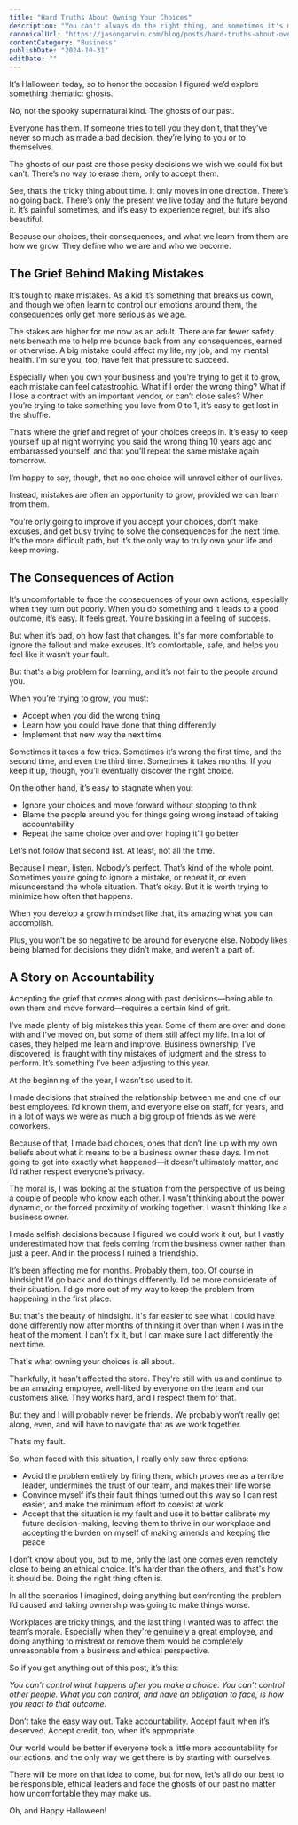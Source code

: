 ```yaml
---
title: "Hard Truths About Owning Your Choices"
description: "You can't always do the right thing, and sometimes it's more important to understand how to fail gracefully and recover than to never make a mistake."
canonicalUrl: "https://jasongarvin.com/blog/posts/hard-truths-about-owning-your-choices"
contentCategory: "Business"
publishDate: "2024-10-31"
editDate: ""
---
```


It’s Halloween today, so to honor the occasion I figured we’d explore something thematic: ghosts.

No, not the spooky supernatural kind. The ghosts of our past.

Everyone has them. If someone tries to tell you they don’t, that they’ve never so much as made a bad decision, they’re lying to you or to themselves.

The ghosts of our past are those pesky decisions we wish we could fix but can’t. There’s no way to erase them, only to accept them.

See, that’s the tricky thing about time. It only moves in one direction. There’s no going back. There’s only the present we live today and the future beyond it. It’s painful sometimes, and it’s easy to experience regret, but it’s also beautiful.

Because our choices, their consequences, and what we learn from them are how we grow. They define who we are and who we become.

## The Grief Behind Making Mistakes

It’s tough to make mistakes. As a kid it’s something that breaks us down, and though we often learn to control our emotions around them, the consequences only get more serious as we age.

The stakes are higher for me now as an adult. There are far fewer safety nets beneath me to help me bounce back from any consequences, earned or otherwise. A big mistake could affect my life, my job, and my mental health. I’m sure you, too, have felt that pressure to succeed.

Especially when you own your business and you’re trying to get it to grow, each mistake can feel catastrophic. What if I order the wrong thing? What if I lose a contract with an important vendor, or can’t close sales? When you’re trying to take something you love from 0 to 1, it’s easy to get lost in the shuffle.

That’s where the grief and regret of your choices creeps in. It’s easy to keep yourself up at night worrying you said the wrong thing 10 years ago and embarrassed yourself, and that you’ll repeat the same mistake again tomorrow.

I’m happy to say, though, that no one choice will unravel either of our lives.

Instead, mistakes are often an opportunity to grow, provided we can learn from them.

You’re only going to improve if you accept your choices, don’t make excuses, and get busy trying to solve the consequences for the next time. It’s the more difficult path, but it’s the only way to truly own your life and keep moving.

## The Consequences of Action

It’s uncomfortable to face the consequences of your own actions, especially when they turn out poorly. When you do something and it leads to a good outcome, it’s easy. It feels great. You’re basking in a feeling of success.

But when it’s bad, oh how fast that changes. It's far more comfortable to ignore the fallout and make excuses. It’s comfortable, safe, and helps you feel like it wasn’t your fault.

But that's a big problem for learning, and it’s not fair to the people around you.

When you’re trying to grow, you must:

- Accept when you did the wrong thing
- Learn how you could have done that thing differently
- Implement that new way the next time

Sometimes it takes a few tries. Sometimes it’s wrong the first time, and the second time, and even the third time. Sometimes it takes months. If you keep it up, though, you’ll eventually discover the right choice.

On the other hand, it’s easy to stagnate when you:

- Ignore your choices and move forward without stopping to think
- Blame the people around you for things going wrong instead of taking accountability
- Repeat the same choice over and over hoping it’ll go better

Let’s not follow that second list. At least, not all the time.

Because I mean, listen. Nobody’s perfect. That’s kind of the whole point. Sometimes you’re going to ignore a mistake, or repeat it, or even misunderstand the whole situation. That’s okay. But it is worth trying to minimize how often that happens.

When you develop a growth mindset like that, it’s amazing what you can accomplish.

Plus, you won’t be so negative to be around for everyone else. Nobody likes being blamed for decisions they didn’t make, and weren't a part of.

## A Story on Accountability

Accepting the grief that comes along with past decisions—being able to own them and move forward—requires a certain kind of grit.

I’ve made plenty of big mistakes this year. Some of them are over and done with and I’ve moved on, but some of them still affect my life. In a lot of cases, they helped me learn and improve. Business ownership, I’ve discovered, is fraught with tiny mistakes of judgment and the stress to perform. It’s something I’ve been adjusting to this year.

At the beginning of the year, I wasn’t so used to it.

I made decisions that strained the relationship between me and one of our best employees. I’d known them, and everyone else on staff, for years, and in a lot of ways we were as much a big group of friends as we were coworkers.

Because of that, I made bad choices, ones that don’t line up with my own beliefs about what it means to be a business owner these days. I’m not going to get into exactly what happened—it doesn’t ultimately matter, and I’d rather respect everyone’s privacy.

The moral is, I was looking at the situation from the perspective of us being a couple of people who know each other. I wasn’t thinking about the power dynamic, or the forced proximity of working together. I wasn’t thinking like a business owner.

I made selfish decisions because I figured we could work it out, but I vastly underestimated how that feels coming from the business owner rather than just a peer. And in the process I ruined a friendship.

It’s been affecting me for months. Probably them, too. Of course in hindsight I’d go back and do things differently. I’d be more considerate of their situation. I'd go more out of my way to keep the problem from happening in the first place.

But that's the beauty of hindsight. It's far easier to see what I could have done differently now after months of thinking it over than when I was in the heat of the moment. I can't fix it, but I can make sure I act differently the next time.

That's what owning your choices is all about.

Thankfully, it hasn’t affected the store. They're still with us and continue to be an amazing employee, well-liked by everyone on the team and our customers alike. They works hard, and I respect them for that.

But they and I will probably never be friends. We probably won’t really get along, even, and will have to navigate that as we work together.

That’s my fault.

So, when faced with this situation, I really only saw three options:

- Avoid the problem entirely by firing them, which proves me as a terrible leader, undermines the trust of our team, and makes their life worse
- Convince myself it’s their fault things turned out this way so I can rest easier, and make the minimum effort to coexist at work
- Accept that the situation is my fault and use it to better calibrate my future decision-making, leaving them to thrive in our workplace and accepting the burden on myself of making amends and keeping the peace

I don’t know about you, but to me, only the last one comes even remotely close to being an ethical choice. It's harder than the others, and that's how it should be. Doing the right thing often is.

In all the scenarios I imagined, doing anything but confronting the problem I’d caused and taking ownership was going to make things worse.

Workplaces are tricky things, and the last thing I wanted was to affect the team’s morale. Especially when they're genuinely a great employee, and doing anything to mistreat or remove them would be completely unreasonable from a business and ethical perspective.

So if you get anything out of this post, it’s this:

*You can’t control what happens after you make a choice. You can’t control other people. What you can control, and have an obligation to face, is how you react to that outcome.*

Don’t take the easy way out. Take accountability. Accept fault when it’s deserved. Accept credit, too, when it’s appropriate.

Our world would be better if everyone took a little more accountability for our actions, and the only way we get there is by starting with ourselves.

There will be more on that idea to come, but for now, let's all do our best to be responsible, ethical leaders and face the ghosts of our past no matter how uncomfortable they may make us.

Oh, and Happy Halloween!
